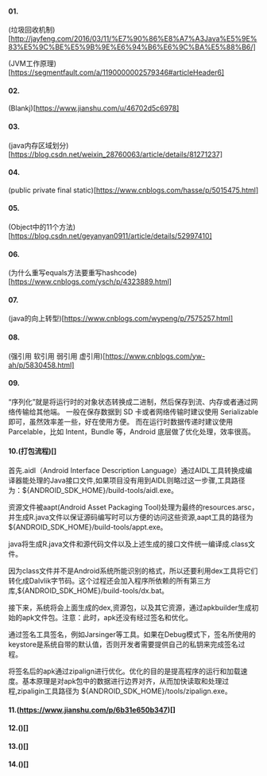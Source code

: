 #### 01.

(垃圾回收机制)[http://jayfeng.com/2016/03/11/%E7%90%86%E8%A7%A3Java%E5%9E%83%E5%9C%BE%E5%9B%9E%E6%94%B6%E6%9C%BA%E5%88%B6/]

(JVM工作原理)[https://segmentfault.com/a/1190000002579346#articleHeader6]

#### 02.

(Blankj)[https://www.jianshu.com/u/46702d5c6978]

#### 03.

(java内存区域划分)[https://blog.csdn.net/weixin_28760063/article/details/81271237]

#### 04.

(public private final static)[https://www.cnblogs.com/hasse/p/5015475.html]

#### 05.

(Object中的11个方法)[https://blog.csdn.net/geyanyan0911/article/details/52997410]

#### 06.

(为什么重写equals方法要重写hashcode)[https://www.cnblogs.com/ysch/p/4323889.html]

#### 07.

(java的向上转型)[https://www.cnblogs.com/wypeng/p/7575257.html]

#### 08.

(强引用 软引用 弱引用 虚引用)[https://www.cnblogs.com/yw-ah/p/5830458.html]

#### 09.

“序列化”就是将运行时的对象状态转换成二进制，然后保存到流、内存或者通过网络传输给其他端。
一般在保存数据到 SD 卡或者网络传输时建议使用 Serializable 即可，虽然效率差一些，好在使用方便。
而在运行时数据传递时建议使用 Parcelable，比如 Intent，Bundle 等，Android 底层做了优化处理，效率很高。

#### 10.(打包流程)[]

首先.aidl（Android Interface Description Language）通过AIDL工具转换成编译器能处理的Java接口文件,如果项目没有用到AIDL则略过这一步骤,工具路径为：${ANDROID_SDK_HOME}/build-tools/aidl.exe。

资源文件被aapt(Android Asset Packaging Tool)处理为最终的resources.arsc，并生成R.java文件以保证源码编写时可以方便的访问这些资源,aapt工具的路径为 
${ANDROID_SDK_HOME}/build-tools/appt.exe。

java将生成R.java文件和源代码文件以及上述生成的接口文件统一编译成.class文件。

因为class文件并不是Android系统所能识别的格式，所以还要利用dex工具将它们转化成Dalvlik字节码。这个过程还会加入程序所依赖的所有第三方库,${ANDROID_SDK_HOME}/build-tools/dx.bat。

接下来，系统将会上面生成的dex,资源包，以及其它资源，通过apkbuilder生成初始的apk文件包。注意：此时，apk还没有经过签名和优化。

通过签名工具签名，例如Jarsinger等工具。如果在Debug模式下，签名所使用的keystore是系统自带的默认值，否则开发者需要提供自己的私钥来完成签名过程。

将签名后的apk通过zipalign进行优化。优化的目的是提高程序的运行和加载速度。基本原理是对apk包中的数据进行边界对齐，从而加快读取和处理过程,zipaligin工具路径为 ${ANDROID_SDK_HOME}/tools/zipalign.exe。


#### 11.(https://www.jianshu.com/p/6b31e650b347)[]

#### 12.()[]

#### 13.()[]

#### 14.()[]

